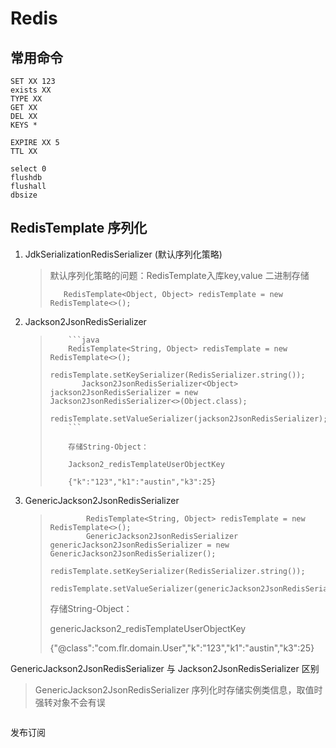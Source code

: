 # Redis
## 常用命令
```redis
SET XX 123
exists XX
TYPE XX
GET XX
DEL XX
KEYS *

EXPIRE XX 5
TTL XX

select 0
flushdb
flushall
dbsize
```

## RedisTemplate 序列化
1. JdkSerializationRedisSerializer (默认序列化策略)
   > 默认序列化策略的问题：RedisTemplate入库key,value 二进制存储
   >
   >
   >        RedisTemplate<Object, Object> redisTemplate = new RedisTemplate<>();

2. Jackson2JsonRedisSerializer
   >         ```java
   >         RedisTemplate<String, Object> redisTemplate = new RedisTemplate<>();
   >            redisTemplate.setKeySerializer(RedisSerializer.string());
   >            Jackson2JsonRedisSerializer<Object> jackson2JsonRedisSerializer = new Jackson2JsonRedisSerializer<>(Object.class);
   >            redisTemplate.setValueSerializer(jackson2JsonRedisSerializer);
   >         ```
   >
   >         存储String-Object：
   >
   >         Jackson2_redisTemplateUserObjectKey
   >
   >         {"k":"123","k1":"austin","k3":25}

3. GenericJackson2JsonRedisSerializer

   > ```
   >         RedisTemplate<String, Object> redisTemplate = new RedisTemplate<>();
   >         GenericJackson2JsonRedisSerializer genericJackson2JsonRedisSerializer = new GenericJackson2JsonRedisSerializer();
   >         redisTemplate.setKeySerializer(RedisSerializer.string());
   >         redisTemplate.setValueSerializer(genericJackson2JsonRedisSerializer);
   > ```
   >
   > 存储String-Object：
   >
   > genericJackson2_redisTemplateUserObjectKey
   >
   > {"@class":"com.flr.domain.User","k":"123","k1":"austin","k3":25}

GenericJackson2JsonRedisSerializer 与 Jackson2JsonRedisSerializer 区别

> GenericJackson2JsonRedisSerializer 序列化时存储实例类信息，取值时强转对象不会有误



```java

```

发布订阅
